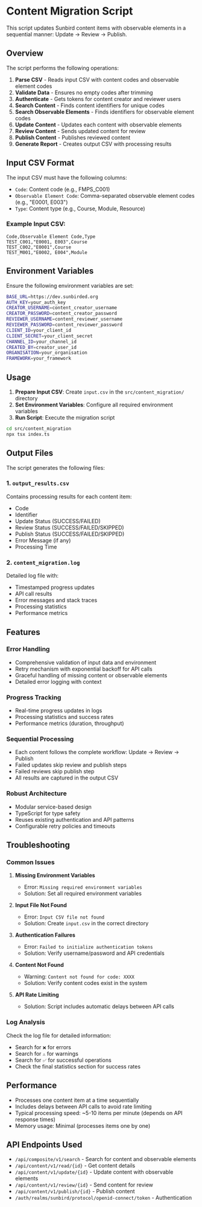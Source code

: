 # Content Migration Script

This script updates Sunbird content items with observable elements in a sequential manner: Update → Review → Publish.

## Overview

The script performs the following operations:
1. **Parse CSV** - Reads input CSV with content codes and observable element codes
2. **Validate Data** - Ensures no empty codes after trimming
3. **Authenticate** - Gets tokens for content creator and reviewer users
4. **Search Content** - Finds content identifiers for unique codes
5. **Search Observable Elements** - Finds identifiers for observable element codes
6. **Update Content** - Updates each content with observable elements
7. **Review Content** - Sends updated content for review
8. **Publish Content** - Publishes reviewed content
9. **Generate Report** - Creates output CSV with processing results

## Input CSV Format

The input CSV must have the following columns:
- `Code`: Content code (e.g., FMPS_C001)
- `Observable Element Code`: Comma-separated observable element codes (e.g., "E0001, E003")
- `Type`: Content type (e.g., Course, Module, Resource)

### Example Input CSV:
```csv
Code,Observable Element Code,Type
TEST_C001,"E0001, E003",Course
TEST_C002,"E0001",Course
TEST_M001,"E0002, E004",Module
```

## Environment Variables

Ensure the following environment variables are set:

```bash
BASE_URL=https://dev.sunbirded.org
AUTH_KEY=your_auth_key
CREATOR_USERNAME=content_creator_username
CREATOR_PASSWORD=content_creator_password
REVIEWER_USERNAME=content_reviewer_username
REVIEWER_PASSWORD=content_reviewer_password
CLIENT_ID=your_client_id
CLIENT_SECRET=your_client_secret
CHANNEL_ID=your_channel_id
CREATED_BY=creator_user_id
ORGANISATION=your_organisation
FRAMEWORK=your_framework
```

## Usage

1. **Prepare Input CSV**: Create `input.csv` in the `src/content_migration/` directory
2. **Set Environment Variables**: Configure all required environment variables
3. **Run Script**: Execute the migration script

```bash
cd src/content_migration
npx tsx index.ts
```

## Output Files

The script generates the following files:

### 1. `output_results.csv`
Contains processing results for each content item:
- Code
- Identifier
- Update Status (SUCCESS/FAILED)
- Review Status (SUCCESS/FAILED/SKIPPED)
- Publish Status (SUCCESS/FAILED/SKIPPED)
- Error Message (if any)
- Processing Time

### 2. `content_migration.log`
Detailed log file with:
- Timestamped progress updates
- API call results
- Error messages and stack traces
- Processing statistics
- Performance metrics

## Features

### Error Handling
- Comprehensive validation of input data and environment
- Retry mechanism with exponential backoff for API calls
- Graceful handling of missing content or observable elements
- Detailed error logging with context

### Progress Tracking
- Real-time progress updates in logs
- Processing statistics and success rates
- Performance metrics (duration, throughput)

### Sequential Processing
- Each content follows the complete workflow: Update → Review → Publish
- Failed updates skip review and publish steps
- Failed reviews skip publish step
- All results are captured in the output CSV

### Robust Architecture
- Modular service-based design
- TypeScript for type safety
- Reuses existing authentication and API patterns
- Configurable retry policies and timeouts

## Troubleshooting

### Common Issues

1. **Missing Environment Variables**
   - Error: `Missing required environment variables`
   - Solution: Set all required environment variables

2. **Input File Not Found**
   - Error: `Input CSV file not found`
   - Solution: Create `input.csv` in the correct directory

3. **Authentication Failures**
   - Error: `Failed to initialize authentication tokens`
   - Solution: Verify username/password and API credentials

4. **Content Not Found**
   - Warning: `Content not found for code: XXXX`
   - Solution: Verify content codes exist in the system

5. **API Rate Limiting**
   - Solution: Script includes automatic delays between API calls

### Log Analysis

Check the log file for detailed information:
- Search for `❌` for errors
- Search for `⚠️` for warnings
- Search for `✅` for successful operations
- Check the final statistics section for success rates

## Performance

- Processes one content item at a time sequentially
- Includes delays between API calls to avoid rate limiting
- Typical processing speed: ~5-10 items per minute (depends on API response times)
- Memory usage: Minimal (processes items one by one)

## API Endpoints Used

- `/api/composite/v1/search` - Search for content and observable elements
- `/api/content/v1/read/{id}` - Get content details
- `/api/content/v1/update/{id}` - Update content with observable elements
- `/api/content/v1/review/{id}` - Send content for review
- `/api/content/v1/publish/{id}` - Publish content
- `/auth/realms/sunbird/protocol/openid-connect/token` - Authentication